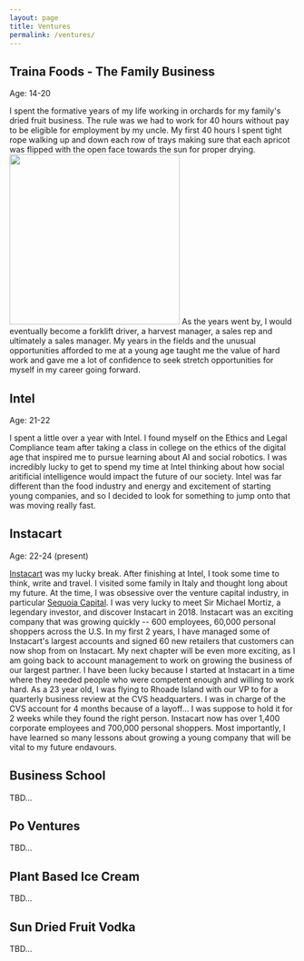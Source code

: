 ```yaml
---
layout: page
title: Ventures
permalink: /ventures/
---
```


## Traina Foods - The Family Business
Age: 14-20

I spent the formative years of my life working in orchards for my family's dried fruit business. The rule was we had to work for 40 hours without pay to be eligible for employment by my uncle. My first 40 hours I spent tight rope walking up and down each row of trays making sure that each apricot was flipped with the open face towards the sun for proper drying. 
<img src="{{site.imgurl}}/apricots.JPG" height="300" />
As the years went by, I would eventually become a forklift driver, a harvest manager, a sales rep and ultimately a sales manager. My years in the fields and the unusual opportunities afforded to me at a young age taught me the value of hard work and gave me a lot of confidence to seek stretch opportunities for myself in my career going forward.  

## Intel 
Age: 21-22

I spent a little over a year with Intel. I found myself on the Ethics and Legal Compliance team after taking a class in college on the ethics of the digital age that inspired me to pursue learning about AI and social robotics. I was incredibly lucky to get to spend my time at Intel thinking about how social aritificial intelligence would impact the future of our society. Intel was far different than the food industry and energy and excitement of starting young companies, and so I decided to look for something to jump onto that was moving really fast. 

## Instacart
Age: 22-24 (present)

[Instacart](https://www.instacart.com/) was my lucky break. After finishing at Intel, I took some time to think, write and travel. I visited some family in Italy and thought long about my future. At the time, I was obsessive over the venture capital industry, in particular [Sequoia Capital](https://www.sequoiacap.com/). I was very lucky to meet Sir Michael Mortiz, a legendary investor, and discover Instacart in 2018. Instacart was an exciting company that was growing quickly -- 600 employees, 60,000 personal shoppers across the U.S. In my first 2 years, I have managed some of Instacart's largest accounts and signed 60 new retailers that customers can now shop from on Instacart. My next chapter will be even more exciting, as I am going back to account management to work on growing the business of our largest partner. I have been lucky because I started at Instacart in a time where they needed people who were competent enough and willing to work hard. As a 23 year old, I was flying to Rhoade Island with our VP to for a quarterly business review at the CVS headquarters. I was in charge of the CVS account for 4 months because of a layoff... I was suppose to hold it for 2 weeks while they found the right person. Instacart now has over 1,400 corporate employees and 700,000 personal shoppers. Most importantly, I have learned so many lessons about growing a young company that will be vital to my future endavours. 


## Business School
TBD...

## Po Ventures
TBD...

## Plant Based Ice Cream
TBD...

## Sun Dried Fruit Vodka
TBD...


